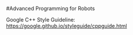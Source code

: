 #Advanced Programming for Robots

Google C++ Style Guideline: https://google.github.io/styleguide/cppguide.html
